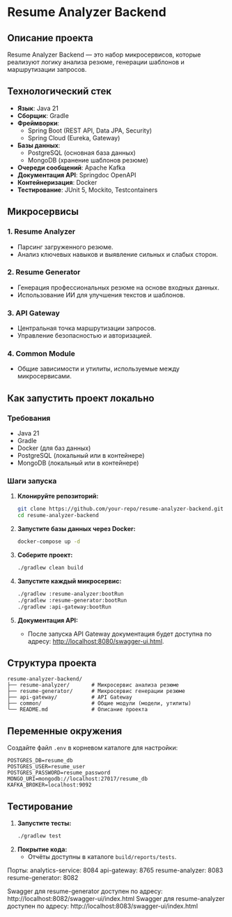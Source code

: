 # Resume Analyzer Backend

## **Описание проекта**
Resume Analyzer Backend — это набор микросервисов, которые реализуют логику анализа резюме, генерации шаблонов и маршрутизации запросов.

## **Технологический стек**
- **Язык**: Java 21
- **Сборщик**: Gradle
- **Фреймворки**:
    - Spring Boot (REST API, Data JPA, Security)
    - Spring Cloud (Eureka, Gateway)
- **Базы данных**:
    - PostgreSQL (основная база данных)
    - MongoDB (хранение шаблонов резюме)
- **Очереди сообщений**: Apache Kafka
- **Документация API**: Springdoc OpenAPI
- **Контейнеризация**: Docker
- **Тестирование**: JUnit 5, Mockito, Testcontainers

## **Микросервисы**

### **1. Resume Analyzer**
- Парсинг загруженного резюме.
- Анализ ключевых навыков и выявление сильных и слабых сторон.

### **2. Resume Generator**
- Генерация профессиональных резюме на основе входных данных.
- Использование ИИ для улучшения текстов и шаблонов.

### **3. API Gateway**
- Центральная точка маршрутизации запросов.
- Управление безопасностью и авторизацией.

### **4. Common Module**
- Общие зависимости и утилиты, используемые между микросервисами.

## **Как запустить проект локально**

### **Требования**
- Java 21
- Gradle
- Docker (для баз данных)
- PostgreSQL (локальный или в контейнере)
- MongoDB (локальный или в контейнере)

### **Шаги запуска**

1. **Клонируйте репозиторий:**
   ```bash
   git clone https://github.com/your-repo/resume-analyzer-backend.git
   cd resume-analyzer-backend
   ```

2. **Запустите базы данных через Docker:**
   ```bash
   docker-compose up -d
   ```

3. **Соберите проект:**
   ```bash
   ./gradlew clean build
   ```

4. **Запустите каждый микросервис:**
   ```bash
   ./gradlew :resume-analyzer:bootRun
   ./gradlew :resume-generator:bootRun
   ./gradlew :api-gateway:bootRun
   ```

5. **Документация API:**
    - После запуска API Gateway документация будет доступна по адресу: [http://localhost:8080/swagger-ui.html](http://localhost:8080/swagger-ui.html).

## **Структура проекта**
```plaintext
resume-analyzer-backend/
├── resume-analyzer/       # Микросервис анализа резюме
├── resume-generator/      # Микросервис генерации резюме
├── api-gateway/           # API Gateway
├── common/                # Общие модули (модели, утилиты)
└── README.md              # Описание проекта
```

## **Переменные окружения**
Создайте файл `.env` в корневом каталоге для настройки:
```plaintext
POSTGRES_DB=resume_db
POSTGRES_USER=resume_user
POSTGRES_PASSWORD=resume_password
MONGO_URI=mongodb://localhost:27017/resume_db
KAFKA_BROKER=localhost:9092
``` 

## **Тестирование**
1. **Запустите тесты:**
   ```bash
   ./gradlew test
   ```
2. **Покрытие кода:**
    - Отчёты доступны в каталоге `build/reports/tests`.

Порты:
analytics-service: 8084
api-gateway: 8765
resume-analyzer: 8083
resume-generator: 8082

Swagger  для resume-generator доступен по адресу: http://localhost:8082/swagger-ui/index.html
Swagger  для resume-analyzer доступен по адресу: http://localhost:8083/swagger-ui/index.html
